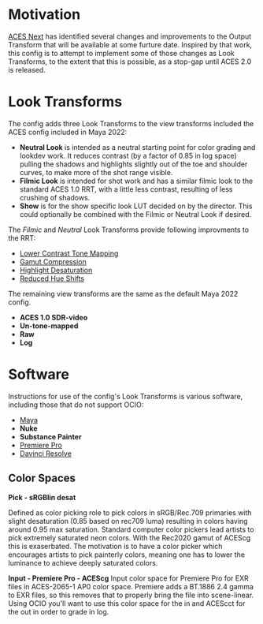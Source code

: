# Motivation

[ACES Next](https://community.acescentral.com/c/aces-development-acesnext/67) has identified several changes and improvements to the Output Transform that will be available at some furture date. Inspired by that work,  this config is to attempt to implement some of those changes as Look Transforms, to the extent that this is possible, as a stop-gap until ACES 2.0 is released.

# Look Transforms
  
The config adds three Look Transforms to the view transforms included the ACES config included in Maya 2022:

- **Neutral Look**
   is intended as a neutral starting point for color grading and lookdev work. It reduces contrast (by a factor of 0.85 in log space) pulling the shadows and highlights slightly out of the toe and shoulder curves, to make more of the shot range visible. 
- **Filmic Look**
   is intended for shot work and has a similar filmic look to the standard ACES 1.0 RRT, with a little less contrast, resulting of less crushing of shadows. 
- **Show** is for the show specific look LUT decided on by the director. This could optionally be combined with the Filmic or Neutral Look if desired.

The *Filmic* and *Neutral* Look Transforms provide following improvments to the RRT:
  - [Lower Contrast Tone Mapping](../docs/tonemap.md)
  - [Gamut Compression](../docs/gamut.md)
  - [Highlight Desaturation](../docs/highlight.md)
  - [Reduced Hue Shifts](../docs/chroma.md)
  
The remaining view transforms are the same as the default Maya 2022 config.

- **ACES 1.0 SDR-video**
- **Un-tone-mapped** 
- **Raw** 
- **Log**

# Software

Instructions for use of the config's Look Transforms is various software, including those that do not support OCIO:

- [Maya](../docs/Maya.md)
- **Nuke**
- **Substance Painter**
- [Premiere Pro](../docs/Premiere.md)
- [Davinci Resolve](../docs/Resolve.md)
  
  
## Color Spaces
**Pick - sRGBlin desat**
  
Defined as color picking role to pick colors in sRGB/Rec.709 primaries with slight desaturation (0.85 based on rec709 luma) resulting in colors having around 0.95 max saturation. Standard computer color pickers lead artists to pick extremely saturated neon colors. With the Rec2020 gamut of ACEScg this is exaserbated. The motivation is to have a color picker which encourages artists to pick painterly colors, meaning one has to lower the luminance to achieve deeply saturated colors.<p>

**Input - Premiere Pro - ACEScg**
Input color space for Premiere Pro for EXR files in ACES-2065-1 AP0 color space. Premiere adds a BT.1886 2.4 gamma to EXR files, so this removes that to properly bring the file into scene-linear. Using OCIO you'll want to use this color space for the in and ACEScct for the out in order to grade in log.  


  



